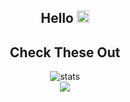 <h2 align="center">Hello <img src="https://em-content.zobj.net/source/noto-emoji-animations/344/waving-hand_light-skin-tone_1f44b-1f3fb_1f3fb.gif" width="20px"></h2>
<h2 align="center">Check These Out</h2>
<div align="center">
<img alt ="stats" src="https://github-readme-stats.vercel.app/api?username=mohsinnasir102&show_icons=true&locale=en&theme=tokyonight&hide_border=true&include_all_commits=true&count_private=true">
  <br>
  <img src="https://github-readme-streak-stats.herokuapp.com/?user=mohsinnasir102&theme=tokyonight&hide_border=true&count_private=true&include_all_commits=true">
  <br>
</div>
